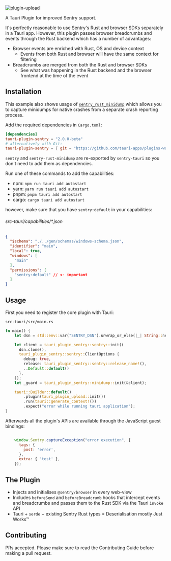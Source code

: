 ![plugin-upload](https://github.com/tauri-apps/plugins-workspace/raw/v2/plugins/upload/banner.png)

A Tauri Plugin for improved Sentry support.

It's perfectly reasonable to use Sentry's Rust and browser SDKs separately in a
Tauri app. However, this plugin passes browser breadcrumbs and events through 
the Rust backend which has a number of advantages:

- Browser events are enriched with Rust, OS and device context
  - Events from both Rust and browser will have the same context for filtering
- Breadcrumbs are merged from both the Rust and browser SDKs
  - See what was happening in the Rust backend and the browser frontend at the
    time of the event

## Installation

This example also shows usage of
[`sentry_rust_minidump`](https://github.com/timfish/sentry-rust-minidump) which
allows you to capture minidumps for native crashes from a separate crash
reporting process.

Add the required dependencies in `Cargo.toml`:

```toml
[dependencies]
tauri-plugin-sentry = "2.0.0-beta"
# alternatively with Git:
tauri-plugin-sentry = { git = "https://github.com/tauri-apps/plugins-workspace", branch = "v2" }
```

`sentry` and `sentry-rust-minidump` are re-exported by `sentry-tauri` so you
don't need to add them as dependencies.

Run one of these commands to add the capabilities:
- npm: `npm run tauri add autostart`
- yarn: `yarn run tauri add autostart`
- pnpm: `pnpm tauri add autostart`
- cargo: `cargo tauri add autostart`

however, make sure that you have `sentry:default` in your capabilities:

###### src-tauri/capabilities/*.json
```json
{
  "$schema": "./../gen/schemas/windows-schema.json",
  "identifier": "main",
  "local": true,
  "windows": [
    "main"
  ],
  "permissions": [
    "sentry:default" // <- important
  ]
}
```

## Usage
First you need to register the core plugin with Tauri:

`src-tauri/src/main.rs`

```rust
fn main() {
    let dsn = std::env::var("SENTRY_DSN").unwrap_or_else(|_| String::new());

    let client = tauri_plugin_sentry::sentry::init((
      dsn.clone(),
      tauri_plugin_sentry::sentry::ClientOptions {
        debug: true,
        release: tauri_plugin_sentry::sentry::release_name!(),
        ..Default::default()
      },
    ));
    let _guard = tauri_plugin_sentry::minidump::init(&client);

    tauri::Builder::default()
        .plugin(tauri_plugin_upload::init())
        .run(tauri::generate_context!())
        .expect("error while running tauri application");
}
```

Afterwards all the plugin's APIs are available through the JavaScript guest bindings:

```javascript

    window.Sentry.captureException("error execution", {
      tags: {
        post: 'error',
      },
      extra: { 'test' },
    });

```

## The Plugin

- Injects and initialises `@sentry/browser` in every web-view
- Includes `beforeSend` and `beforeBreadcrumb` hooks that intercept events and breadcrumbs and passes
  them to the Rust SDK via the Tauri `invoke` API
- Tauri + `serde` + existing Sentry Rust types = Deserialisation mostly Just Works™️

## Contributing

PRs accepted. Please make sure to read the Contributing Guide before making a pull request.